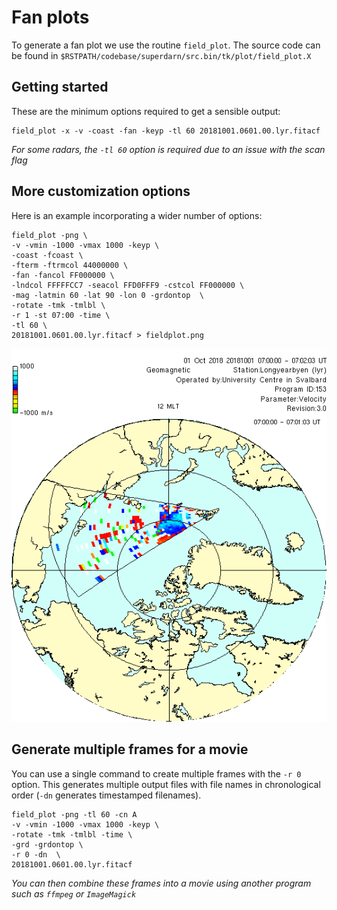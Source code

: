 # Fan plots

To generate a fan plot we use the routine `field_plot`. The source code can be found in `$RSTPATH/codebase/superdarn/src.bin/tk/plot/field_plot.X`

## Getting started
These are the minimum options required to get a sensible output:

```
field_plot -x -v -coast -fan -keyp -tl 60 20181001.0601.00.lyr.fitacf
```

*For some radars, the `-tl 60` option is required due to an issue with the scan flag*

## More customization options
Here is an example incorporating a wider number of options:
```
field_plot -png \
-v -vmin -1000 -vmax 1000 -keyp \
-coast -fcoast \
-fterm -ftrmcol 44000000 \
-fan -fancol FF000000 \
-lndcol FFFFFCC7 -seacol FFD0FFF9 -cstcol FF000000 \
-mag -latmin 60 -lat 90 -lon 0 -grdontop  \
-rotate -tmk -tmlbl \
-r 1 -st 07:00 -time \
-tl 60 \
20181001.0601.00.lyr.fitacf > fieldplot.png
```

![!](figures/fieldplot2.png)

## Generate multiple frames for a movie
You can use a single command to create multiple frames with the `-r 0` option. This generates multiple output files with file names in chronological order (`-dn` generates timestamped filenames). 
```
field_plot -png -tl 60 -cn A 
-v -vmin -1000 -vmax 1000 -keyp \
-rotate -tmk -tmlbl -time \
-grd -grdontop \
-r 0 -dn  \
20181001.0601.00.lyr.fitacf
```

*You can then combine these frames into a movie using another program such as `ffmpeg` or `ImageMagick`*
